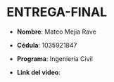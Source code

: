 # ENTREGA-FINAL


- **Nombre**: Mateo Mejia Rave
- **Cédula**: 1035921847
- **Programa**: Ingeniería Civil

- **Link del video**: 
